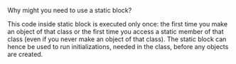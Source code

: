 Why might you need to use a static block?

This code inside static block is executed only once: the first time you make an object of that class or the first time you access a static member of that class (even if you never make an object of that class). The static block can hence be used to run initializations, needed in the class, before any objects are created.
